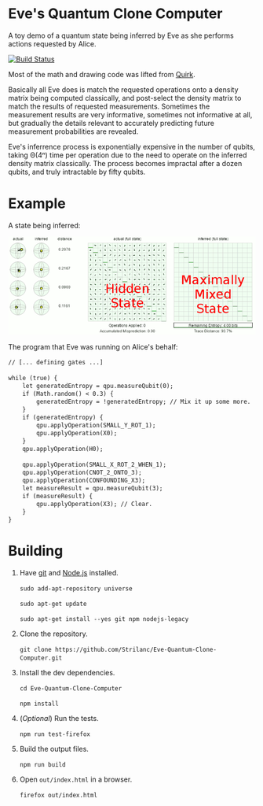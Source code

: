 # Eve's Quantum Clone Computer

A toy demo of a quantum state being inferred by Eve as she performs actions requested by Alice.

[![Build Status](https://travis-ci.org/Strilanc/Eve-Quantum-Clone-Computer.svg?branch=master)](https://travis-ci.org/Strilanc/Eve-Quantum-Clone-Computer)

Most of the math and drawing code was lifted from [Quirk](https://github.com/Strilanc/Quantum-Circuit-Inspector).

Basically all Eve does is match the requested operations onto a density matrix being computed classically, and post-select the density matrix to match the results of requested measurements.
Sometimes the measurement results are very informative, sometimes not informative at all, but gradually the details relevant to accurately predicting future measurement probabilities are revealed.

Eve's inferrence process is exponentially expensive in the number of qubits, taking Θ(4ⁿ) time per operation due to the need to operate on the inferred density matrix classically. The process becomes impractal after a dozen qubits, and truly intractable by fifty qubits.

# Example

A state being inferred:

![Quantum teleportation](/README_demo.gif)

The program that Eve was running on Alice's behalf:

    // [... defining gates ...]

    while (true) {
        let generatedEntropy = qpu.measureQubit(0);
        if (Math.random() < 0.3) {
            generatedEntropy = !generatedEntropy; // Mix it up some more.
        }
        if (generatedEntropy) {
            qpu.applyOperation(SMALL_Y_ROT_1);
            qpu.applyOperation(X0);
        }
        qpu.applyOperation(H0);

        qpu.applyOperation(SMALL_X_ROT_2_WHEN_1);
        qpu.applyOperation(CNOT_2_ONTO_3);
        qpu.applyOperation(CONFOUNDING_X3);
        let measureResult = qpu.measureQubit(3);
        if (measureResult) {
            qpu.applyOperation(X3); // Clear.
        }
    }

# Building

1. Have [git](https://git-scm.com/) and [Node.js](https://nodejs.org/en/download/) installed.

    `sudo add-apt-repository universe`
    
    `sudo apt-get update`
    
    `sudo apt-get install --yes git npm nodejs-legacy`

2. Clone the repository.

    `git clone https://github.com/Strilanc/Eve-Quantum-Clone-Computer.git`

3. Install the dev dependencies.

    `cd Eve-Quantum-Clone-Computer`
    
    `npm install`

4. (*Optional*) Run the tests.

    `npm run test-firefox`

5. Build the output files.

    `npm run build`

6. Open `out/index.html` in a browser.

    `firefox out/index.html`

